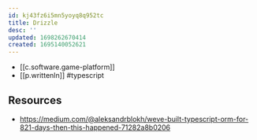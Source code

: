 ```yaml
---
id: kj43fz6i5mn5yoyq8q952tc
title: Drizzle
desc: ''
updated: 1698262670414
created: 1695140052621
---
```


- [[c.software.game-platform]]
- [[p.writtenIn]] #typescript

## Resources

- https://medium.com/@aleksandrblokh/weve-built-typescript-orm-for-821-days-then-this-happened-71282a8b0206